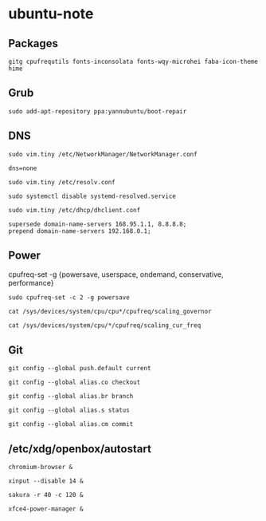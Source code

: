 # ubuntu-note

## Packages

    gitg cpufrequtils fonts-inconsolata fonts-wqy-microhei faba-icon-theme hime
    
## Grub

    sudo add-apt-repository ppa:yannubuntu/boot-repair
    
## DNS

    sudo vim.tiny /etc/NetworkManager/NetworkManager.conf
    
    dns=none
  
    sudo vim.tiny /etc/resolv.conf
  
    sudo systemctl disable systemd-resolved.service
    
    sudo vim.tiny /etc/dhcp/dhclient.conf
    
    supersede domain-name-servers 168.95.1.1, 8.8.8.8;
    prepend domain-name-servers 192.168.0.1;

    
## Power

  cpufreq-set -g {powersave, userspace, ondemand, conservative, performance}

    sudo cpufreq-set -c 2 -g powersave
    
    cat /sys/devices/system/cpu/cpu*/cpufreq/scaling_governor
    
    cat /sys/devices/system/cpu/*/cpufreq/scaling_cur_freq
    
## Git

    git config --global push.default current
    
    git config --global alias.co checkout
    
    git config --global alias.br branch
    
    git config --global alias.s status
    
    git config --global alias.cm commit
    
## /etc/xdg/openbox/autostart

    chromium-browser &
    
    xinput --disable 14 &
    
    sakura -r 40 -c 120 &
    
    xfce4-power-manager &
    
